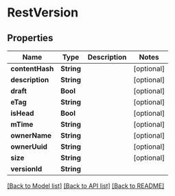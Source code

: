 # RestVersion

## Properties
Name | Type | Description | Notes
------------ | ------------- | ------------- | -------------
**contentHash** | **String** |  | [optional] 
**description** | **String** |  | [optional] 
**draft** | **Bool** |  | [optional] 
**eTag** | **String** |  | [optional] 
**isHead** | **Bool** |  | [optional] 
**mTime** | **String** |  | [optional] 
**ownerName** | **String** |  | [optional] 
**ownerUuid** | **String** |  | [optional] 
**size** | **String** |  | [optional] 
**versionId** | **String** |  | 

[[Back to Model list]](../README.md#documentation-for-models) [[Back to API list]](../README.md#documentation-for-api-endpoints) [[Back to README]](../README.md)


